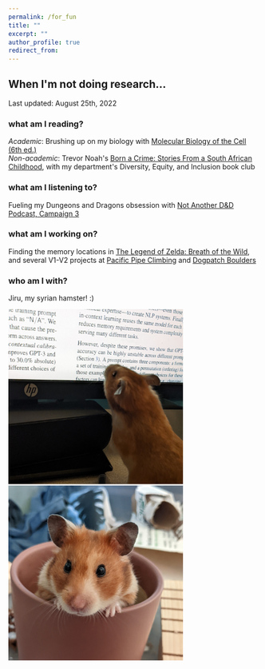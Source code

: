 ```yaml
---
permalink: /for_fun
title: ""
excerpt: ""
author_profile: true
redirect_from: 
---
```

## When I'm not doing research...
Last updated: August 25th, 2022  

### what am I reading?
*Academic*: Brushing up on my biology with [Molecular Biology of the Cell (6th ed.)](https://books.google.com/books/about/Molecular_Biology_of_the_Cell.html?id=jK6UBQAAQBAJ)  
*Non-academic*: Trevor Noah's [Born a Crime: Stories From a South African Childhood](https://www.goodreads.com/book/show/29780253-born-a-crime), with my department's Diversity, Equity, and Inclusion book club  

### what am I listening to?
Fueling my Dungeons and Dragons obsession with [Not Another D&D Podcast, Campaign 3](https://www.naddpod.com/)  

### what am I working on?
Finding the memory locations in [The Legend of Zelda: Breath of the Wild](https://www.zelda.com/breath-of-the-wild/), and several V1-V2 projects at [Pacific Pipe Climbing](https://touchstoneclimbing.com/pacific-pipe/) and [Dogpatch Boulders](https://touchstoneclimbing.com/dogpatch-boulders/)

### who am I with?
Jiru, my syrian hamster! :)  
  
<img style="border:2px dark gray;" src="/files/jiru1_2.jpg" alt="jiru_picture_1" width="350"/>
<img style="border:2px dark gray;" src="/files/jiru2.jpg" alt="jiru_picture_2" width="350"/>
